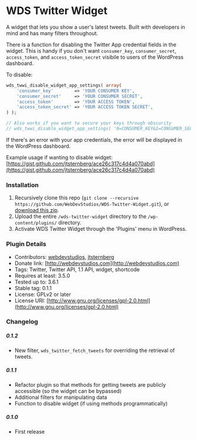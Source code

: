 WDS Twitter Widget
======

A widget that lets you show a user's latest tweets. Built with developers in mind and has many filters throughout.

There is a function for disabling the Twitter App credential fields in the widget. This is handy if you don't want `consumer_key`, `consumer_secret`, `access_token`, and `access_token_secret` visibile to users of the WordPress dashboard.

To disable:
```php
wds_twwi_disable_widget_app_settings( array(
	'consumer_key'        => 'YOUR CONSUMER KEY',
	'consumer_secret'     => 'YOUR CONSUMER SECRET',
	'access_token'        => 'YOUR ACCESS TOKEN',
	'access_token_secret' => 'YOUR ACCESS TOKEN SECRET',
) );

// Also works if you want to secure your keys through obscurity
// wds_twwi_disable_widget_app_settings( '0=CONSUMER_KEY&1=CONSUMER_SECRET&2=ACCESS_TOKEN&3=ACCESS_TOKEN_SECRET' );

```

If there's an error with your app credentials, the error will be displayed in the WordPress dashboard.

Example usage if wanting to disable widget:
[https://gist.github.com/jtsternberg/ace26c317c4d4a070abd](https://gist.github.com/jtsternberg/ace26c317c4d4a070abd)

### Installation

1. Recursively clone this repo (`git clone --recursive https://github.com/WebDevStudios/WDS-Twitter-Widget.git`), or [download this zip](https://raw.githubusercontent.com/WebDevStudios/WDS-Twitter-Widget/master/wds-twitter-widget.zip).
1. Upload the entire `/wds-twitter-widget` directory to the `/wp-content/plugins/` directory.
2. Activate WDS Twitter Widget through the 'Plugins' menu in WordPress.

### Plugin Details

* Contributors:      [webdevstudios](github.com/webdevstudios), [jtsternberg](github.com/jtsternberg)
* Donate link:       [http://webdevstudios.com](http://webdevstudios.com)
* Tags:					Twitter, Twitter API, 1.1 API, widget, shortcode
* Requires at least: 3.5.0
* Tested up to:      3.6.1
* Stable tag:        0.1.1
* License:           GPLv2 or later
* License URI:       [http://www.gnu.org/licenses/gpl-2.0.html](http://www.gnu.org/licenses/gpl-2.0.html)

### Changelog

##### 0.1.2
* New filter, `wds_twitter_fetch_tweets` for overriding the retrieval of tweets.

##### 0.1.1
* Refactor plugin so that methods for getting tweets are publicly accessible (so the widget can be bypassed)
* Additional filters for manipulating data
* Function to disable widget (if using methods programmatically)

##### 0.1.0
* First release
